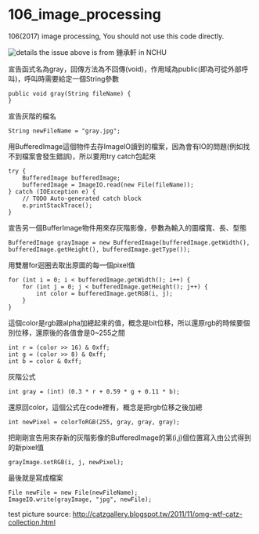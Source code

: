 # 106_image_processing

106(2017) image processing, You should not use this code directly.
		  
![details](https://imgur.com/WPZWtvE.jpg)
the issue above is from 鍾承軒 in NCHU


宣告函式名為gray，回傳方法為不回傳(void)，作用域為public(即為可從外部呼叫)，呼叫時需要給定一個String參數

	public void gray(String fileName) {
	}
宣告灰階的檔名

	String newFileName = "gray.jpg";

用BufferedImage這個物件去存ImageIO讀到的檔案，因為會有IO的問題(例如找不到檔案會發生錯誤)，所以要用try catch包起來

	try {
		BufferedImage bufferedImage;
		bufferedImage = ImageIO.read(new File(fileName));
	} catch (IOException e) {
		// TODO Auto-generated catch block 
		e.printStackTrace();
	}
	

宣告另一個BufferImage物件用來存灰階影像，參數為輸入的圖檔寬、長、型態

	BufferedImage grayImage = new BufferedImage(bufferedImage.getWidth(), bufferedImage.getHeight(), bufferedImage.getType());

用雙層for迴圈去取出原圖的每一個pixel值
			
	for (int i = 0; i < bufferedImage.getWidth(); i++) {
		for (int j = 0; j < bufferedImage.getHeight(); j++) {
			int color = bufferedImage.getRGB(i, j);
		}
	}

這個color是rgb跟alpha加總起來的值，概念是bit位移，所以還原rgb的時候要個別位移，還原後的各值會是0~255之間

	int r = (color >> 16) & 0xff;
	int g = (color >> 8) & 0xff;
	int b = color & 0xff;
				
灰階公式

	int gray = (int) (0.3 * r + 0.59 * g + 0.11 * b);
	
還原回color，這個公式在code裡有，概念是把rgb位移之後加總
	
	int newPixel = colorToRGB(255, gray, gray, gray);
	
把剛剛宣告用來存新的灰階影像的BufferedImage的第(i,j)個位置寫入由公式得到的新pixel值

	grayImage.setRGB(i, j, newPixel);
	
最後就是寫成檔案
	
	File newFile = new File(newFileName);
	ImageIO.write(grayImage, "jpg", newFile);




test picture source: http://catzgallery.blogspot.tw/2011/11/omg-wtf-catz-collection.html
